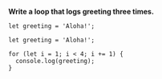 **Write a loop that logs greeting three times.**

```
let greeting = 'Aloha!';
```

```
let greeting = 'Aloha!';

for (let i = 1; i < 4; i += 1) {
  console.log(greeting);
}
```
